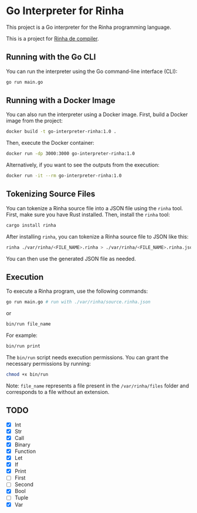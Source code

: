 # Go Interpreter for Rinha

This project is a Go interpreter for the Rinha programming language.

This is a project for [Rinha de compiler](https://github.com/aripiprazole/rinha-de-compiler).

## Running with the Go CLI

You can run the interpreter using the Go command-line interface (CLI):

```bash
go run main.go
```

## Running with a Docker Image

You can also run the interpreter using a Docker image. First, build a Docker image from the project:

```bash
docker build -t go-interpreter-rinha:1.0 .
```

Then, execute the Docker container:

```bash
docker run -dp 3000:3000 go-interpreter-rinha:1.0
```

Alternatively, if you want to see the outputs from the execution:

```bash
docker run -it --rm go-interpreter-rinha:1.0
```

## Tokenizing Source Files

You can tokenize a Rinha source file into a JSON file using the `rinha` tool. First, make sure you have Rust installed. Then, install the `rinha` tool:

```bash
cargo install rinha
```

After installing `rinha`, you can tokenize a Rinha source file to JSON like this:

```bash
rinha ./var/rinha/<FILE_NAME>.rinha > ./var/rinha/<FILE_NAME>.rinha.json
```

You can then use the generated JSON file as needed.

## Execution

To execute a Rinha program, use the following commands:

```bash
go run main.go # run with ./var/rinha/source.rinha.json
```

or

```bash
bin/run file_name
```

For example:

```bash
bin/run print
```

The `bin/run` script needs execution permissions. You can grant the necessary permissions by running:

```bash
chmod +x bin/run
```

Note: `file_name` represents a file present in the `/var/rinha/files` folder and corresponds to a file without an extension.

## TODO

- [x] Int
- [x] Str
- [x] Call
- [x] Binary
- [x] Function
- [x] Let
- [x] If
- [x] Print
- [ ] First
- [ ] Second
- [x] Bool
- [ ] Tuple
- [x] Var